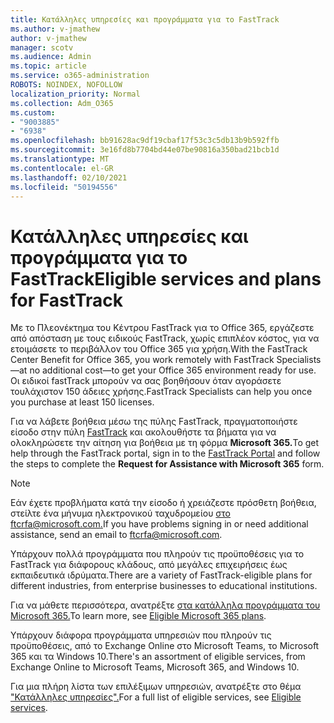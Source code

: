 ```yaml
---
title: Κατάλληλες υπηρεσίες και προγράμματα για το FastTrack
ms.author: v-jmathew
author: v-jmathew
manager: scotv
ms.audience: Admin
ms.topic: article
ms.service: o365-administration
ROBOTS: NOINDEX, NOFOLLOW
localization_priority: Normal
ms.collection: Adm_O365
ms.custom:
- "9003885"
- "6938"
ms.openlocfilehash: bb91628ac9df19cbaf17f53c3c5db13b9b592ffb
ms.sourcegitcommit: 3e16fd8b7704bd44e07be90816a350bad21bcb1d
ms.translationtype: MT
ms.contentlocale: el-GR
ms.lasthandoff: 02/10/2021
ms.locfileid: "50194556"
---
```

# <a name="eligible-services-and-plans-for-fasttrack"></a><span data-ttu-id="7793b-102">Κατάλληλες υπηρεσίες και προγράμματα για το FastTrack</span><span class="sxs-lookup"><span data-stu-id="7793b-102">Eligible services and plans for FastTrack</span></span>

<span data-ttu-id="7793b-103">Με το Πλεονέκτημα του Κέντρου FastTrack για το Office 365, εργάζεστε από απόσταση με τους ειδικούς FastTrack, χωρίς επιπλέον κόστος, για να ετοιμάσετε το περιβάλλον του Office 365 για χρήση.</span><span class="sxs-lookup"><span data-stu-id="7793b-103">With the FastTrack Center Benefit for Office 365, you work remotely with FastTrack Specialists—at no additional cost—to get your Office 365 environment ready for use.</span></span> <span data-ttu-id="7793b-104">Οι ειδικοί fastTrack μπορούν να σας βοηθήσουν όταν αγοράσετε τουλάχιστον 150 άδειες χρήσης.</span><span class="sxs-lookup"><span data-stu-id="7793b-104">FastTrack Specialists can help you once you purchase at least 150 licenses.</span></span>

<span data-ttu-id="7793b-105">Για να λάβετε βοήθεια μέσω της πύλης FastTrack, πραγματοποιήστε είσοδο στην πύλη [FastTrack](https://go.microsoft.com/fwlink/?linkid=2125443) και ακολουθήστε τα βήματα για να ολοκληρώσετε την αίτηση για βοήθεια με τη φόρμα **Microsoft 365.**</span><span class="sxs-lookup"><span data-stu-id="7793b-105">To get help through the FastTrack portal, sign in to the [FastTrack Portal](https://go.microsoft.com/fwlink/?linkid=2125443) and follow the steps to complete the **Request for Assistance with Microsoft 365** form.</span></span>

> [!NOTE]
> <span data-ttu-id="7793b-106">Εάν έχετε προβλήματα κατά την είσοδο ή χρειάζεστε πρόσθετη βοήθεια, στείλτε ένα μήνυμα ηλεκτρονικού ταχυδρομείου [στο ftcrfa@microsoft.com.](mailto:ftcrfa@microsoft.com)</span><span class="sxs-lookup"><span data-stu-id="7793b-106">If you have problems signing in or need additional assistance, send an email to [ftcrfa@microsoft.com](mailto:ftcrfa@microsoft.com).</span></span>

<span data-ttu-id="7793b-107">Υπάρχουν πολλά προγράμματα που πληρούν τις προϋποθέσεις για το FastTrack για διάφορους κλάδους, από μεγάλες επιχειρήσεις έως εκπαιδευτικά ιδρύματα.</span><span class="sxs-lookup"><span data-stu-id="7793b-107">There are a variety of FastTrack-eligible plans for different industries, from enterprise businesses to educational institutions.</span></span>

<span data-ttu-id="7793b-108">Για να μάθετε περισσότερα, ανατρέξτε [στα κατάλληλα προγράμματα του Microsoft 365.](https://go.microsoft.com/fwlink/?linkid=2125459)</span><span class="sxs-lookup"><span data-stu-id="7793b-108">To learn more, see [Eligible Microsoft 365 plans](https://go.microsoft.com/fwlink/?linkid=2125459).</span></span>

<span data-ttu-id="7793b-109">Υπάρχουν διάφορα προγράμματα υπηρεσιών που πληρούν τις προϋποθέσεις, από το Exchange Online στο Microsoft Teams, το Microsoft 365 και τα Windows 10.</span><span class="sxs-lookup"><span data-stu-id="7793b-109">There's an assortment of eligible services, from Exchange Online to Microsoft Teams, Microsoft 365, and Windows 10.</span></span>

<span data-ttu-id="7793b-110">Για μια πλήρη λίστα των επιλέξιμων υπηρεσιών, ανατρέξτε στο θέμα ["Κατάλληλες υπηρεσίες".](https://go.microsoft.com/fwlink/?linkid=2125636)</span><span class="sxs-lookup"><span data-stu-id="7793b-110">For a full list of eligible services, see [Eligible services](https://go.microsoft.com/fwlink/?linkid=2125636).</span></span>
